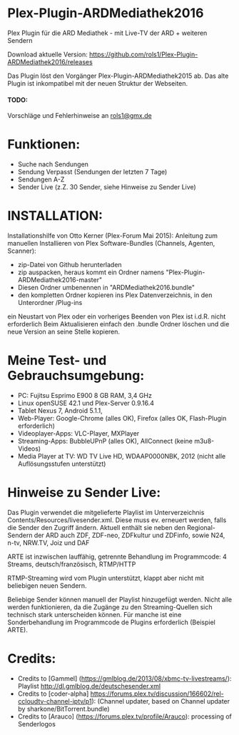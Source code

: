 ﻿Plex-Plugin-ARDMediathek2016
===================
Plex Plugin für die ARD Mediathek - mit Live-TV der ARD + weiteren Sendern

Download aktuelle Version: https://github.com/rols1/Plex-Plugin-ARDMediathek2016/releases

Das Plugin löst den Vorgänger Plex-Plugin-ARDMediathek2015 ab. Das alte Plugin ist inkompatibel mit der neuen Struktur der Webseiten.

#### TODO:  
Vorschläge und Fehlerhinweise an rols1@gmx.de 
  
Funktionen: 
===================  
- Suche nach Sendungen
- Sendung Verpasst (Sendungen der letzten 7 Tage)
- Sendungen A-Z
- Sender Live (z.Z. 30 Sender, siehe Hinweise zu Sender Live)


INSTALLATION:
===================  
Installationshilfe von Otto Kerner (Plex-Forum Mai 2015):
Anleitung zum manuellen Installieren von Plex Software-Bundles (Channels, Agenten, Scanner):
- zip-Datei von Github herunterladen
- zip auspacken, heraus kommt ein Ordner namens "Plex-Plugin-ARDMediathek2016-master"
- Diesen Ordner umbenennen in "ARDMediathek2016.bundle"
- den kompletten Ordner kopieren ins Plex Datenverzeichnis, in den Unterordner /Plug-ins

ein Neustart von Plex oder ein vorheriges Beenden von Plex ist i.d.R. nicht erforderlich
Beim Aktualisieren einfach den .bundle Ordner löschen und die neue Version an seine Stelle kopieren.
 
   
Meine Test- und Gebrauchsumgebung:
===================  
- PC: Fujitsu Esprimo E900 8 GB RAM, 3,4 GHz
- Linux openSUSE 42.1 und Plex-Server 0.9.16.4
- Tablet Nexus 7, Android 5.1.1,
- Web-Player: Google-Chrome (alles OK), Firefox (alles OK, Flash-Plugin erforderlich)
- Videoplayer-Apps: VLC-Player, MXPlayer
- Streaming-Apps: BubbleUPnP (alles OK), AllConnect (keine m3u8-Videos)
- Media Player at TV: WD TV Live HD, WDAAP0000NBK, 2012 (nicht alle Auflösungsstufen unterstützt)


Hinweise zu Sender Live:
===================  
Das Plugin verwendet die mitgelieferte Playlist im Unterverzeichnis Contents/Resources/livesender.xml. Diese muss ev. erneuert werden, falls die Sender den Zugriff ändern. Aktuell enthält sie neben den Regional-Sendern der ARD auch ZDF, ZDF-neo, ZDFkultur und ZDFinfo, sowie N24, n-tv, NRW.TV, Joiz und DAF

ARTE ist inzwischen lauffähig, getrennte Behandlung im Programmcode: 4 Streams, deutsch/französisch, RTMP/HTTP
 
RTMP-Streaming wird vom Plugin unterstützt, klappt aber nicht mit beliebigen neuen Sendern.

Beliebige Sender können manuell der Playlist hinzugefügt werden. Nicht alle werden funktionieren, da die Zugänge zu den Streaming-Quellen sich technisch stark unterscheiden können. Für manche ist eine Sonderbehandlung im Programmcode de Plugins erforderlich (Beispiel ARTE).

Credits:
===================  
- Credits to [Gammel] (https://gmlblog.de/2013/08/xbmc-tv-livestreams/): Playlist http://dl.gmlblog.de/deutschesender.xml 
- Credits to [coder-alpha] https://forums.plex.tv/discussion/166602/rel-ccloudtv-channel-iptv/p1): (Channel updater, based on Channel updater by sharkone/BitTorrent.bundle)
- Credits to [Arauco] (https://forums.plex.tv/profile/Arauco): processing of Senderlogos

